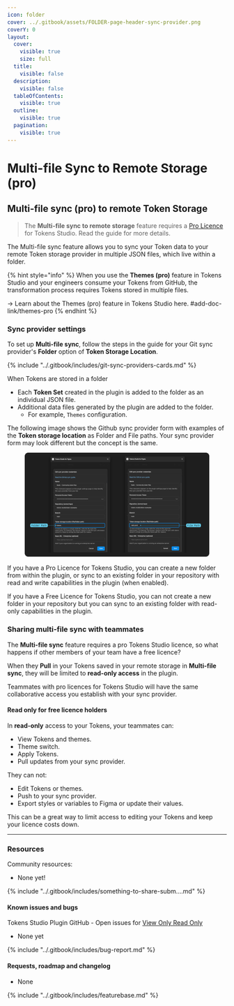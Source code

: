 ```yaml
---
icon: folder
cover: ../.gitbook/assets/FOLDER-page-header-sync-provider.png
coverY: 0
layout:
  cover:
    visible: true
    size: full
  title:
    visible: false
  description:
    visible: false
  tableOfContents:
    visible: true
  outline:
    visible: true
  pagination:
    visible: true
---
```


# Multi-file Sync to Remote Storage (pro)

## Multi-file sync (pro) to remote Token Storage

> The **Multi-file sync to remote storage** feature requires a [Pro Licence](https://tokens.studio/pricing) for Tokens Studio. Read the guide for more details.&#x20;

The Multi-file sync feature allows you to sync your Token data to your remote Token storage provider in multiple JSON files, which live within a folder.

{% hint style="info" %}
When you use the **Themes (pro)** feature in Tokens Studio and your engineers consume your Tokens from GitHub, the transformation process requires Tokens stored in multiple files.

→ Learn about the Themes (pro) feature in Tokens Studio here. #add-doc-link/themes-pro
{% endhint %}

### Sync provider settings

To set up **Multi-file sync**, follow the steps in the guide for your Git sync provider's **Folder** option of **Token Storage Location**.

{% include "../.gitbook/includes/git-sync-providers-cards.md" %}



When Tokens are stored in a folder

* Each **Token Set** created in the plugin is added to the folder as an individual JSON file.
* Additional data files generated by the plugin are added to the folder.&#x20;
  * For example, `Themes` configuration.

The following image shows the Github sync provider form with examples of the **Token storage location** as Folder and File paths. Your sync provider form may look different but the concept is the same.

<figure><img src="../.gitbook/assets/sync-github-file-folder-both-v2-0 (1).png" alt=""><figcaption></figcaption></figure>

If you have a Pro Licence for Tokens Studio, you can create a new folder from within the plugin, or sync to an existing folder in your repository with read and write capabilities in the plugin (when enabled).

If you have a Free Licence for Tokens Studio, you can not create a new folder in your repository but you can sync to an existing folder with read-only capabilities in the plugin.&#x20;



### Sharing multi-file sync with teammates

The **Multi-file sync** feature requires a pro Tokens Studio licence, so what happens if other members of your team have a free licence?

When they **Pull** in your Tokens saved in your remote storage in **Multi-file sync**, they will be limited to **read-only access** in the plugin.

Teammates with pro licences for Tokens Studio will have the same collaborative access you establish with your sync provider.

#### Read only for free licence holders

In **read-only** access to your Tokens, your teammates can:

* View Tokens and themes.
* Theme switch.
* Apply Tokens.
* Pull updates from your sync provider.

They can not:

* Edit Tokens or themes.
* Push to your sync provider.
* Export styles or variables to Figma or update their values.

This can be a great way to limit access to editing your Tokens and keep your licence costs down.

***

### Resources

Community resources:

* None yet!

{% include "../.gitbook/includes/something-to-share-subm....md" %}



#### Known issues and bugs

Tokens Studio Plugin GitHub - Open issues for [View Only Read Only](https://github.com/Tokens-studio/figma-plugin/labels/view%20only%20read%20only)

* None yet

{% include "../.gitbook/includes/bug-report.md" %}



#### Requests, roadmap and changelog

* None

{% include "../.gitbook/includes/featurebase.md" %}
